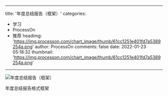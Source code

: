 
---
title: '年度总结报告（框架）'
categories: 
 - 学习
 - ProcessOn
 - 推荐
headimg: 'https://img.processon.com/chart_image/thumb/61cc1251e401fd7a5389254a.png'
author: ProcessOn
comments: false
date: 2022-01-23 05:18:32
thumbnail: 'https://img.processon.com/chart_image/thumb/61cc1251e401fd7a5389254a.png'
---

<div>   
<img class="thumb" alt="年度总结报告（框架）" src="https://img.processon.com/chart_image/thumb/61cc1251e401fd7a5389254a.png" referrerpolicy="no-referrer">
<p>年度总结报告格式框架</p>  
</div>
            